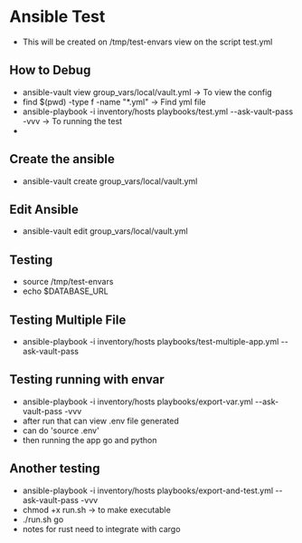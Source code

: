 # Ansible Test

- This will be created on /tmp/test-envars view on the script test.yml


## How to Debug
- ansible-vault view group_vars/local/vault.yml -> To view the config
- find $(pwd) -type f -name "*.yml" -> Find yml file
- ansible-playbook -i inventory/hosts playbooks/test.yml --ask-vault-pass -vvv -> To running the test
- 


## Create the ansible
- ansible-vault create group_vars/local/vault.yml

## Edit Ansible
- ansible-vault edit group_vars/local/vault.yml

## Testing
- source /tmp/test-envars
- echo $DATABASE_URL

## Testing Multiple File
- ansible-playbook -i inventory/hosts playbooks/test-multiple-app.yml --ask-vault-pass


## Testing running with envar
- ansible-playbook -i inventory/hosts playbooks/export-var.yml --ask-vault-pass -vvv
- after run that can view .env file generated
- can do 'source .env'
- then running the app go and python

## Another testing
- ansible-playbook -i inventory/hosts playbooks/export-and-test.yml --ask-vault-pass -vvv
- chmod +x run.sh -> to make executable
- ./run.sh go
- notes for rust need to integrate with cargo
